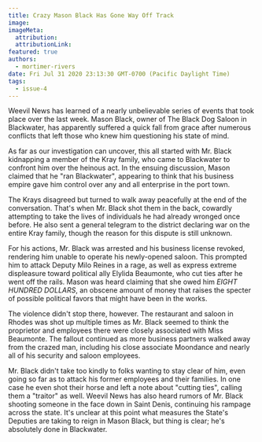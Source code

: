 ```yaml
---
title: Crazy Mason Black Has Gone Way Off Track
image:
imageMeta:
  attribution:
  attributionLink:
featured: true
authors: 
  - mortimer-rivers
date: Fri Jul 31 2020 23:13:30 GMT-0700 (Pacific Daylight Time)
tags:
  - issue-4
---
```


Weevil News has learned of a nearly unbelievable series of events that took place over the last week. 
Mason Black, owner of The Black Dog Saloon in Blackwater, has apparently suffered a quick fall from 
grace after numerous conflicts that left those who knew him questioning his state of mind.

As far as our investigation can uncover, this all started with Mr. Black kidnapping a member of the 
Kray family, who came to Blackwater to confront him over the heinous act. In the ensuing discussion, 
Mason claimed that he "ran Blackwater", appearing to think that his business empire gave him control 
over any and all enterprise in the port town.

The Krays disagreed but turned to walk away peacefully at the end of the conversation. That's when 
Mr. Black shot them in the back, cowardly attempting to take the lives of individuals he had already 
wronged once before. He also sent a general telegram to the district declaring war on the entire Kray 
family, though the reason for this dispute is still unknown.

For his actions, Mr. Black was arrested and his business license revoked, rendering him unable to 
operate his newly-opened saloon. This prompted him to attack Deputy Milo Reines in a rage, as well as 
express extreme displeasure toward political ally Elylida Beaumonte, who cut ties after he went off 
the rails. Mason was heard claiming that she owed him *EIGHT HUNDRED DOLLARS*, an obscene amount of 
money that raises the specter of possible political favors that might have been in the works.

The violence didn't stop there, however. The restaurant and saloon in Rhodes was shot up multiple 
times as Mr. Black seemed to think the proprietor and employees there were closely associated with 
Miss Beaumonte. The fallout continued as more business partners walked away from the crazed man, 
including his close associate Moondance and nearly all of his security and saloon employees.

Mr. Black didn't take too kindly to folks wanting to stay clear of him, even going so far as to attack 
his former employees and their families. In one case he even shot their horse and left a note about 
"cutting ties", calling them a "traitor" as well. Weevil News has also heard rumors of Mr. Black 
shooting someone in the face down in Saint Denis, continuing his rampage across the state. It's 
unclear at this point what measures the State's Deputies are taking to reign in Mason Black, but thing 
is clear; he's absolutely done in Blackwater. 

